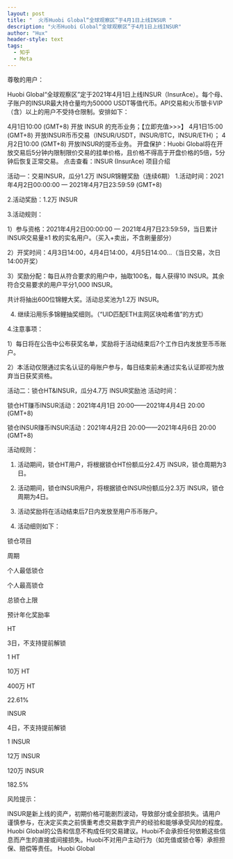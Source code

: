 ```yaml
---
layout: post
title: "  火币Huobi Global“全球观察区”于4月1日上线INSUR "
description: "火币Huobi Global“全球观察区”于4月1日上线INSUR"
author: "Hux"
header-style: text
tags:
  - 知乎
  - Meta
---
```


尊敬的用户：

Huobi Global“全球观察区”定于2021年4月1日上线INSUR（InsurAce）。每个母、子账户的INSUR最大持仓量均为50000 USDT等值代币。API交易和火币银卡VIP（含）以上的用户不受持仓限制。安排如下：

4月1日10:00 (GMT+8) 开放 INSUR 的充币业务；【立即充值>>>】
4月1日15:00 (GMT+8) 开放INSUR币币交易（INSUR/USDT，INSUR/BTC，INSUR/ETH）；
4月2日10:00 (GMT+8) 开放INSUR的提币业务。
开盘保护：Huobi Global将在开放交易后5分钟内限制限价交易的挂单价格，且价格不得高于开盘价格的5倍，5分钟后恢复正常交易。
点击查看：INSUR (InsurAce) 项目介绍

活动一：交易INSUR，瓜分1.2万 INSUR锦鲤奖励（连续6期）
1.活动时间：2021年4月2日00:00:00 — 2021年4月7日23:59:59 (GMT+8)

2.活动奖励：1.2万 INSUR

3.活动规则：

1）参与资格：2021年4月2日00:00:00 — 2021年4月7日23:59:59，当日累计INSUR交易量≥1 枚的实名用户。（买入+卖出，不含刷量部分）

2）开奖时间：4月3日14:00，4月4日14:00，4月5日14:00...（当日交易，次日14:00开奖）

3）奖励分配：每日从符合要求的用户中，抽取100名，每人获得10 INSUR。其余符合交易要求的用户平分1,000 INSUR。

共计将抽出600位锦鲤大奖。活动总奖池为1.2万 INSUR。

4. 继续沿用乐多锦鲤抽奖细则。（“UID匹配ETH主网区块哈希值”的方式）

4.注意事项：

1）每日将在公告中公布获奖名单，奖励将于活动结束后7个工作日内发放至币币账户。

2）本活动仅限通过实名认证的母账户参与，每日结束前未通过实名认证即视为放弃当日获奖资格。

活动二：锁仓HT&INSUR，瓜分4.7万 INSUR奖励池
活动时间：

锁仓HT赚币INSUR活动：2021年4月1日 20:00——2021年4月4日 20:00 (GMT+8)

锁仓INSUR赚币INSUR活动：2021年4月2日 20:00——2021年4月6日 20:00 (GMT+8)

活动规则：

1. 活动期间，锁仓HT用户，将根据锁仓HT份额瓜分2.4万 INSUR，锁仓周期为3日。

2. 活动期间，锁仓INSUR用户，将根据锁仓INSUR份额瓜分2.3万 INSUR，锁仓周期为4日。

3. 活动奖励将在活动结束后7日内发放至用户币币账户。

4. 活动细则如下：

锁仓项目

周期

个人最低锁仓

个人最高锁仓

总锁仓上限

预计年化奖励率

HT

3日，不支持提前解锁

1 HT

10万 HT

400万 HT

22.61%

INSUR

4日，不支持提前解锁

1 INSUR

12万 INSUR

120万 INSUR

182.5%

风险提示：

INSUR是新上线的资产，初期价格可能剧烈波动，导致部分或全部损失。请用户谨慎参与，在决定买卖之前慎重考虑交易数字资产的经验和能够承受风险的程度。
Huobi Global的公告和信息不构成任何交易建议。Huobi不会承担任何依赖这些信息而产生的直接或间接损失。Huobi不对用户主动行为（如充值或锁仓等）承担担保、赔偿等责任。
Huobi Global
